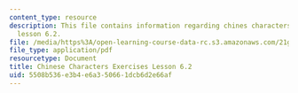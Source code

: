 ```yaml
---
content_type: resource
description: This file contains information regarding chines characters exercises
  lesson 6.2.
file: /media/https%3A/open-learning-course-data-rc.s3.amazonaws.com/21g-107-chinese-i-streamlined-fall-2014/5508b536e3b4e6a350661dcb6d2e66af_MIT21G_107F14_L6_st2_6.2.pdf
file_type: application/pdf
resourcetype: Document
title: Chinese Characters Exercises Lesson 6.2
uid: 5508b536-e3b4-e6a3-5066-1dcb6d2e66af
---
```

